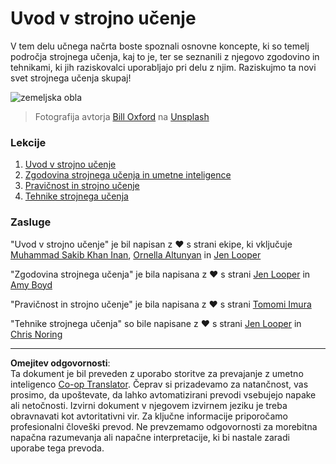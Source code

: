 <!--
CO_OP_TRANSLATOR_METADATA:
{
  "original_hash": "cf8ecc83f28e5b98051d2179eca08e08",
  "translation_date": "2025-09-05T12:35:07+00:00",
  "source_file": "1-Introduction/README.md",
  "language_code": "sl"
}
-->
# Uvod v strojno učenje

V tem delu učnega načrta boste spoznali osnovne koncepte, ki so temelj področja strojnega učenja, kaj to je, ter se seznanili z njegovo zgodovino in tehnikami, ki jih raziskovalci uporabljajo pri delu z njim. Raziskujmo ta novi svet strojnega učenja skupaj!

![zemeljska obla](../../../1-Introduction/images/globe.jpg)
> Fotografija avtorja <a href="https://unsplash.com/@bill_oxford?utm_source=unsplash&utm_medium=referral&utm_content=creditCopyText">Bill Oxford</a> na <a href="https://unsplash.com/s/photos/globe?utm_source=unsplash&utm_medium=referral&utm_content=creditCopyText">Unsplash</a>
  
### Lekcije

1. [Uvod v strojno učenje](1-intro-to-ML/README.md)
1. [Zgodovina strojnega učenja in umetne inteligence](2-history-of-ML/README.md)
1. [Pravičnost in strojno učenje](3-fairness/README.md)
1. [Tehnike strojnega učenja](4-techniques-of-ML/README.md)

### Zasluge

"Uvod v strojno učenje" je bil napisan z ♥️ s strani ekipe, ki vključuje [Muhammad Sakib Khan Inan](https://twitter.com/Sakibinan), [Ornella Altunyan](https://twitter.com/ornelladotcom) in [Jen Looper](https://twitter.com/jenlooper)

"Zgodovina strojnega učenja" je bila napisana z ♥️ s strani [Jen Looper](https://twitter.com/jenlooper) in [Amy Boyd](https://twitter.com/AmyKateNicho)

"Pravičnost in strojno učenje" je bila napisana z ♥️ s strani [Tomomi Imura](https://twitter.com/girliemac) 

"Tehnike strojnega učenja" so bile napisane z ♥️ s strani [Jen Looper](https://twitter.com/jenlooper) in [Chris Noring](https://twitter.com/softchris)

---

**Omejitev odgovornosti**:  
Ta dokument je bil preveden z uporabo storitve za prevajanje z umetno inteligenco [Co-op Translator](https://github.com/Azure/co-op-translator). Čeprav si prizadevamo za natančnost, vas prosimo, da upoštevate, da lahko avtomatizirani prevodi vsebujejo napake ali netočnosti. Izvirni dokument v njegovem izvirnem jeziku je treba obravnavati kot avtoritativni vir. Za ključne informacije priporočamo profesionalni človeški prevod. Ne prevzemamo odgovornosti za morebitna napačna razumevanja ali napačne interpretacije, ki bi nastale zaradi uporabe tega prevoda.